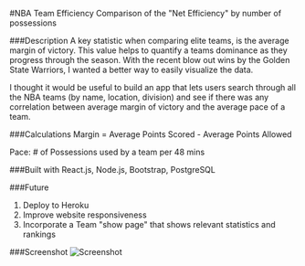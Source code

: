 #NBA Team Efficiency
Comparison of the "Net Efficiency" by number of possessions

###Description
A key statistic when comparing elite teams, is the average margin of victory. This value helps to
quantify a teams dominance as they progress through the season. With the recent blow out wins by the Golden State Warriors,
I wanted a better way to easily visualize the data.

I thought it would be useful to build an app that lets users search through all the NBA teams (by name, location, division) and see
if there was any correlation between average margin of victory and the average pace of a team.

###Calculations
Margin = Average Points Scored - Average Points Allowed

Pace: # of Possessions used by a team per 48 mins

###Built with
React.js, Node.js, Bootstrap, PostgreSQL

###Future
1. Deploy to Heroku
2. Improve website responsiveness
3. Incorporate a Team "show page" that shows relevant statistics and rankings

###Screenshot
![Screenshot](https://dl.dropboxusercontent.com/s/501a5afgz3ykxy4/Screen%20Shot%202016-02-01%20at%202.26.58%20PM.png?dl=0)
